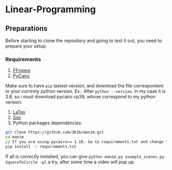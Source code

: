 # Linear-Programming

## Preparations

Before starting to clone the repository and going to test it out, you need to prepare your setup.

### Requirements

1. [FFmpeg](https://ffmpeg.zeranoe.com/builds/)
2. [PyCairo](https://www.lfd.uci.edu/~gohlke/pythonlibs/#pycairo)

Make sure to have `` pip `` lastest version, and download the file correspontent to your currenty python version.
Ex.: After `` python --version ``, in my case it is 3.8, so i must download pycairo cp38, whose currespond to my python version.

1. [LaTex](https://miktex.org/download)
2. [Sox](https://sourceforge.net/projects/sox/files/sox/)
3. Python packages dependencies.
```bash
git clone https://github.com/3b1b/manim.git
cd manim
// If you are using pycairo>= 1.18. Go to requirements.txt and change to your pycairo version
pip install -r requirements.txt
```
If all is correctly installed, you can give `` python manim.py example_scenes.py SquareToCircle -pl `` a try, after some time a video will pop up.
